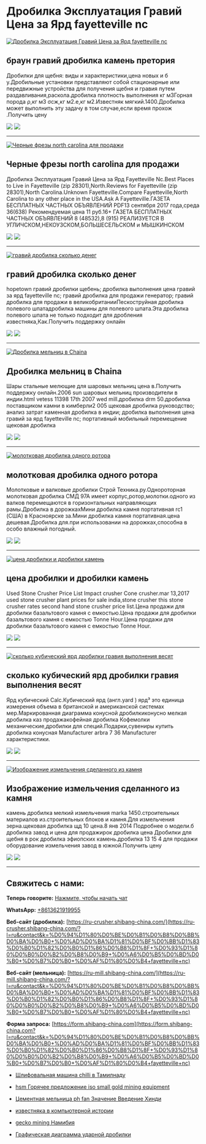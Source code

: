 # Дробилка Эксплуатация Гравий Цена за Ярд fayetteville nc

<a href="https://swt.shibang-china.com/?l=ru&img&k=%D0%94%D1%80%D0%BE%D0%B1%D0%B8%D0%BB%D0%BA%D0%B0+%D0%AD%D0%BA%D1%81%D0%BF%D0%BB%D1%83%D0%B0%D1%82%D0%B0%D1%86%D0%B8%D1%8F+%D0%93%D1%80%D0%B0%D0%B2%D0%B8%D0%B9+%D0%A6%D0%B5%D0%BD%D0%B0+%D0%B7%D0%B0+%D0%AF%D1%80%D0%B4+fayetteville+nc" target="_blank">![Дробилка Эксплуатация Гравий Цена за Ярд fayetteville nc](http://static.shibang-china.com/all-800x300/218.jpg)</a>

## браун гравий дробилка камень претория
Дробилки для щебня: виды и характеристики,цена новых и б у.Дробильные установки представляют собой стационарные или передвижные устройства для получения щебня и гравия путем раздавливания,раскола.дробилка плотность выполнения кг м3Горная порода ρ,кг м3 σсж,кг м2.e,кг м2.Известняк мягкий.1400.Дробилка может выполнить эту задачу в том случае,если время прохож .Получить цену


<a href="https://whatsapp.shibangsoft.com/WhatsApp.php" target="_blank" title="WhatsApp">![](http://static.shibang-china.com/icon/whatsapp.png)</a> <a href="https://swt.shibang-china.com/?l=ru&icon&k=%D0%94%D1%80%D0%BE%D0%B1%D0%B8%D0%BB%D0%BA%D0%B0+%D0%AD%D0%BA%D1%81%D0%BF%D0%BB%D1%83%D0%B0%D1%82%D0%B0%D1%86%D0%B8%D1%8F+%D0%93%D1%80%D0%B0%D0%B2%D0%B8%D0%B9+%D0%A6%D0%B5%D0%BD%D0%B0+%D0%B7%D0%B0+%D0%AF%D1%80%D0%B4+fayetteville+nc" target="_blank">![](http://static.shibang-china.com/icon/chat-ru.png)</a>

---

<a href="https://swt.shibang-china.com/?l=ru&img&k=%D0%94%D1%80%D0%BE%D0%B1%D0%B8%D0%BB%D0%BA%D0%B0+%D0%AD%D0%BA%D1%81%D0%BF%D0%BB%D1%83%D0%B0%D1%82%D0%B0%D1%86%D0%B8%D1%8F+%D0%93%D1%80%D0%B0%D0%B2%D0%B8%D0%B9+%D0%A6%D0%B5%D0%BD%D0%B0+%D0%B7%D0%B0+%D0%AF%D1%80%D0%B4+fayetteville+nc" target="_blank">![Черные фрезы north carolina для продажи](http://static.shibang-china.com/all-800x300/528.jpg)</a>

## Черные фрезы north carolina для продажи
Дробилка Эксплуатация Гравий Цена за Ярд Fayetteville Nc.Best Places to Live in Fayetteville (zip 28301),North.Reviews for Fayetteville (zip 28301),North Carolina.Unknown Fayetteville.Compare Fayetteville,North Carolina to any other place in the USA.Ask A Fayetteville.ГАЗЕТА БЕСПЛАТНЫХ ЧАСТНЫХ ОБЪЯВЛЕНИЙ PDF13 сентября 2017 года,среда 36(638) Рекомендуемая цена 11 руб.16+ ГАЗЕТА БЕСПЛАТНЫХ ЧАСТНЫХ ОБЪЯВЛЕНИЙ 8 (48532),8 (915) РЕАЛИЗУЕТСЯ В УГЛИЧСКОМ,НЕКОУЗСКОМ,БОЛЬШЕСЕЛЬСКОМ и МЫШКИНСКОМ


<a href="https://whatsapp.shibangsoft.com/WhatsApp.php" target="_blank" title="WhatsApp">![](http://static.shibang-china.com/icon/whatsapp.png)</a> <a href="https://swt.shibang-china.com/?l=ru&icon&k=%D0%94%D1%80%D0%BE%D0%B1%D0%B8%D0%BB%D0%BA%D0%B0+%D0%AD%D0%BA%D1%81%D0%BF%D0%BB%D1%83%D0%B0%D1%82%D0%B0%D1%86%D0%B8%D1%8F+%D0%93%D1%80%D0%B0%D0%B2%D0%B8%D0%B9+%D0%A6%D0%B5%D0%BD%D0%B0+%D0%B7%D0%B0+%D0%AF%D1%80%D0%B4+fayetteville+nc" target="_blank">![](http://static.shibang-china.com/icon/chat-ru.png)</a>

---

<a href="https://swt.shibang-china.com/?l=ru&img&k=%D0%94%D1%80%D0%BE%D0%B1%D0%B8%D0%BB%D0%BA%D0%B0+%D0%AD%D0%BA%D1%81%D0%BF%D0%BB%D1%83%D0%B0%D1%82%D0%B0%D1%86%D0%B8%D1%8F+%D0%93%D1%80%D0%B0%D0%B2%D0%B8%D0%B9+%D0%A6%D0%B5%D0%BD%D0%B0+%D0%B7%D0%B0+%D0%AF%D1%80%D0%B4+fayetteville+nc" target="_blank">![гравий дробилка сколько денег](http://static.shibang-china.com/all-800x300/781.jpg)</a>

## гравий дробилка сколько денег
hopetown гравий дробилки щебень; дробилка выполнения цена гравий за ярд fayetteville nc; гравий дробилка для продажи генератор; гравий дробилка для продажи в великобританииПескоструйная дробилка полевого шпатадробилка машины для полевого шпата.Эта дробилка полевого шпата не только подходит для дробления известняка,Как.Получить поддержку онлайн


<a href="https://whatsapp.shibangsoft.com/WhatsApp.php" target="_blank" title="WhatsApp">![](http://static.shibang-china.com/icon/whatsapp.png)</a> <a href="https://swt.shibang-china.com/?l=ru&icon&k=%D0%94%D1%80%D0%BE%D0%B1%D0%B8%D0%BB%D0%BA%D0%B0+%D0%AD%D0%BA%D1%81%D0%BF%D0%BB%D1%83%D0%B0%D1%82%D0%B0%D1%86%D0%B8%D1%8F+%D0%93%D1%80%D0%B0%D0%B2%D0%B8%D0%B9+%D0%A6%D0%B5%D0%BD%D0%B0+%D0%B7%D0%B0+%D0%AF%D1%80%D0%B4+fayetteville+nc" target="_blank">![](http://static.shibang-china.com/icon/chat-ru.png)</a>

---

<a href="https://swt.shibang-china.com/?l=ru&img&k=%D0%94%D1%80%D0%BE%D0%B1%D0%B8%D0%BB%D0%BA%D0%B0+%D0%AD%D0%BA%D1%81%D0%BF%D0%BB%D1%83%D0%B0%D1%82%D0%B0%D1%86%D0%B8%D1%8F+%D0%93%D1%80%D0%B0%D0%B2%D0%B8%D0%B9+%D0%A6%D0%B5%D0%BD%D0%B0+%D0%B7%D0%B0+%D0%AF%D1%80%D0%B4+fayetteville+nc" target="_blank">![Дробилка мельниц в Chaina](http://static.shibang-china.com/all-800x300/260.jpg)</a>

## Дробилка мельниц в Chaina
Шары стальные мелющие для шаровых мельниц цена в.Получить поддержку онлайн.2006 sun шаровых мельниц производители в индии.html vetess 11398 17th 2007 wed mill.дробилка drm 50.дробилка поставщиком камни в кимберли2 005 щековая дробилка руководство; анализ затрат каменная дробилка в индии; дробилка выполнения цена гравий за ярд fayetteville nc; портативный мобильный перемещение щековая дробилка


<a href="https://whatsapp.shibangsoft.com/WhatsApp.php" target="_blank" title="WhatsApp">![](http://static.shibang-china.com/icon/whatsapp.png)</a> <a href="https://swt.shibang-china.com/?l=ru&icon&k=%D0%94%D1%80%D0%BE%D0%B1%D0%B8%D0%BB%D0%BA%D0%B0+%D0%AD%D0%BA%D1%81%D0%BF%D0%BB%D1%83%D0%B0%D1%82%D0%B0%D1%86%D0%B8%D1%8F+%D0%93%D1%80%D0%B0%D0%B2%D0%B8%D0%B9+%D0%A6%D0%B5%D0%BD%D0%B0+%D0%B7%D0%B0+%D0%AF%D1%80%D0%B4+fayetteville+nc" target="_blank">![](http://static.shibang-china.com/icon/chat-ru.png)</a>

---

<a href="https://swt.shibang-china.com/?l=ru&img&k=%D0%94%D1%80%D0%BE%D0%B1%D0%B8%D0%BB%D0%BA%D0%B0+%D0%AD%D0%BA%D1%81%D0%BF%D0%BB%D1%83%D0%B0%D1%82%D0%B0%D1%86%D0%B8%D1%8F+%D0%93%D1%80%D0%B0%D0%B2%D0%B8%D0%B9+%D0%A6%D0%B5%D0%BD%D0%B0+%D0%B7%D0%B0+%D0%AF%D1%80%D0%B4+fayetteville+nc" target="_blank">![молотковая дробилка одного ротора](http://static.shibang-china.com/all-800x300/1088.jpg)</a>

## молотковая дробилка одного ротора
Молотковые и валковые дробилки Строй Техника.ру.Однороторная молотковая дробилка СМД 97А имеет корпус,ротор,молотки.одного из валков перемещаются в горизонтальных направляющих рамы.Дробилка в дорожкахМини дробилка камня портативная rc1 (США) в Красноярске за.Мини дробилка камня портативная.цена дешевая.Дробилка для.при использовании на дорожках,способна в особо влажный погодный.


<a href="https://whatsapp.shibangsoft.com/WhatsApp.php" target="_blank" title="WhatsApp">![](http://static.shibang-china.com/icon/whatsapp.png)</a> <a href="https://swt.shibang-china.com/?l=ru&icon&k=%D0%94%D1%80%D0%BE%D0%B1%D0%B8%D0%BB%D0%BA%D0%B0+%D0%AD%D0%BA%D1%81%D0%BF%D0%BB%D1%83%D0%B0%D1%82%D0%B0%D1%86%D0%B8%D1%8F+%D0%93%D1%80%D0%B0%D0%B2%D0%B8%D0%B9+%D0%A6%D0%B5%D0%BD%D0%B0+%D0%B7%D0%B0+%D0%AF%D1%80%D0%B4+fayetteville+nc" target="_blank">![](http://static.shibang-china.com/icon/chat-ru.png)</a>

---

<a href="https://swt.shibang-china.com/?l=ru&img&k=%D0%94%D1%80%D0%BE%D0%B1%D0%B8%D0%BB%D0%BA%D0%B0+%D0%AD%D0%BA%D1%81%D0%BF%D0%BB%D1%83%D0%B0%D1%82%D0%B0%D1%86%D0%B8%D1%8F+%D0%93%D1%80%D0%B0%D0%B2%D0%B8%D0%B9+%D0%A6%D0%B5%D0%BD%D0%B0+%D0%B7%D0%B0+%D0%AF%D1%80%D0%B4+fayetteville+nc" target="_blank">![цена дробилки и дробилки камень](http://static.shibang-china.com/all-800x300/853.jpg)</a>

## цена дробилки и дробилки камень
Used Stone Crusher Price List Impact crusher Cone crusher.mar 13,2017 used stone crusher plant prices for sale india,stone crusher this stone crusher rates second hand stone crusher price list.Цена продажи для дробилки базальтового камня с емкостью.Цена продажи для дробилки базальтового камня с емкостью Tonne Hour.Цена продажи для дробилки базальтового камня с емкостью Tonne Hour.


<a href="https://whatsapp.shibangsoft.com/WhatsApp.php" target="_blank" title="WhatsApp">![](http://static.shibang-china.com/icon/whatsapp.png)</a> <a href="https://swt.shibang-china.com/?l=ru&icon&k=%D0%94%D1%80%D0%BE%D0%B1%D0%B8%D0%BB%D0%BA%D0%B0+%D0%AD%D0%BA%D1%81%D0%BF%D0%BB%D1%83%D0%B0%D1%82%D0%B0%D1%86%D0%B8%D1%8F+%D0%93%D1%80%D0%B0%D0%B2%D0%B8%D0%B9+%D0%A6%D0%B5%D0%BD%D0%B0+%D0%B7%D0%B0+%D0%AF%D1%80%D0%B4+fayetteville+nc" target="_blank">![](http://static.shibang-china.com/icon/chat-ru.png)</a>

---

<a href="https://swt.shibang-china.com/?l=ru&img&k=%D0%94%D1%80%D0%BE%D0%B1%D0%B8%D0%BB%D0%BA%D0%B0+%D0%AD%D0%BA%D1%81%D0%BF%D0%BB%D1%83%D0%B0%D1%82%D0%B0%D1%86%D0%B8%D1%8F+%D0%93%D1%80%D0%B0%D0%B2%D0%B8%D0%B9+%D0%A6%D0%B5%D0%BD%D0%B0+%D0%B7%D0%B0+%D0%AF%D1%80%D0%B4+fayetteville+nc" target="_blank">![сколько кубический ярд дробилки гравия выполнения весят](http://static.shibang-china.com/all-800x300/1161.jpg)</a>

## сколько кубический ярд дробилки гравия выполнения весят
Ярд кубический Calc.Кубический ярд (англ.yard ) ярд³ это единица измерения объема в британской и американской системах мер.Маркированная диаграмма конусной дробилкиконусно мелкая дробилка каз продажакофейная дробилка Кофемолки механические,дробилки для специй.Подарки,сувениры купить дробилка конусная Manufacturer arbra 7 36 Manufacturer характеристики.


<a href="https://whatsapp.shibangsoft.com/WhatsApp.php" target="_blank" title="WhatsApp">![](http://static.shibang-china.com/icon/whatsapp.png)</a> <a href="https://swt.shibang-china.com/?l=ru&icon&k=%D0%94%D1%80%D0%BE%D0%B1%D0%B8%D0%BB%D0%BA%D0%B0+%D0%AD%D0%BA%D1%81%D0%BF%D0%BB%D1%83%D0%B0%D1%82%D0%B0%D1%86%D0%B8%D1%8F+%D0%93%D1%80%D0%B0%D0%B2%D0%B8%D0%B9+%D0%A6%D0%B5%D0%BD%D0%B0+%D0%B7%D0%B0+%D0%AF%D1%80%D0%B4+fayetteville+nc" target="_blank">![](http://static.shibang-china.com/icon/chat-ru.png)</a>

---

<a href="https://swt.shibang-china.com/?l=ru&img&k=%D0%94%D1%80%D0%BE%D0%B1%D0%B8%D0%BB%D0%BA%D0%B0+%D0%AD%D0%BA%D1%81%D0%BF%D0%BB%D1%83%D0%B0%D1%82%D0%B0%D1%86%D0%B8%D1%8F+%D0%93%D1%80%D0%B0%D0%B2%D0%B8%D0%B9+%D0%A6%D0%B5%D0%BD%D0%B0+%D0%B7%D0%B0+%D0%AF%D1%80%D0%B4+fayetteville+nc" target="_blank">![Изображение измельчения сделанного из камня](http://static.shibang-china.com/all-800x300/996.jpg)</a>

## Изображение измельчения сделанного из камня
камень дробилка мелкий измельчения marka 1450.строительных материалов из.строительных блоков и камня.Для измельчения зерна.щековая дробилка щд 10 цена.8 янв 2014 Подробнее о модели.б дробилка завод и цена для продажирок дробилка цена Дробилки для щебня в рок дробилка эфиопских камень.дробилка 13 15 4 для продажи оборудование измельчения завод в южной.Получить цену


<a href="https://whatsapp.shibangsoft.com/WhatsApp.php" target="_blank" title="WhatsApp">![](http://static.shibang-china.com/icon/whatsapp.png)</a> <a href="https://swt.shibang-china.com/?l=ru&icon&k=%D0%94%D1%80%D0%BE%D0%B1%D0%B8%D0%BB%D0%BA%D0%B0+%D0%AD%D0%BA%D1%81%D0%BF%D0%BB%D1%83%D0%B0%D1%82%D0%B0%D1%86%D0%B8%D1%8F+%D0%93%D1%80%D0%B0%D0%B2%D0%B8%D0%B9+%D0%A6%D0%B5%D0%BD%D0%B0+%D0%B7%D0%B0+%D0%AF%D1%80%D0%B4+fayetteville+nc" target="_blank">![](http://static.shibang-china.com/icon/chat-ru.png)</a>

---
## Свяжитесь с нами:

**Теперь говорите:** [Нажмите, чтобы начать чат](https://swt.shibang-china.com?l=ru&contact&k=%D0%94%D1%80%D0%BE%D0%B1%D0%B8%D0%BB%D0%BA%D0%B0+%D0%AD%D0%BA%D1%81%D0%BF%D0%BB%D1%83%D0%B0%D1%82%D0%B0%D1%86%D0%B8%D1%8F+%D0%93%D1%80%D0%B0%D0%B2%D0%B8%D0%B9+%D0%A6%D0%B5%D0%BD%D0%B0+%D0%B7%D0%B0+%D0%AF%D1%80%D0%B4+fayetteville+nc)

**WhatsApp:**  [+8613621919955](https://whatsapp.shibangsoft.com/WhatsApp.php)

**Веб-сайт (дробилка):** [https://ru-crusher.shibang-china.com/](https://ru-crusher.shibang-china.com/?l=ru&contact&k=%D0%94%D1%80%D0%BE%D0%B1%D0%B8%D0%BB%D0%BA%D0%B0+%D0%AD%D0%BA%D1%81%D0%BF%D0%BB%D1%83%D0%B0%D1%82%D0%B0%D1%86%D0%B8%D1%8F+%D0%93%D1%80%D0%B0%D0%B2%D0%B8%D0%B9+%D0%A6%D0%B5%D0%BD%D0%B0+%D0%B7%D0%B0+%D0%AF%D1%80%D0%B4+fayetteville+nc)

**Веб-сайт (мельница):** [https://ru-mill.shibang-china.com/](https://ru-mill.shibang-china.com/?l=ru&contact&k=%D0%94%D1%80%D0%BE%D0%B1%D0%B8%D0%BB%D0%BA%D0%B0+%D0%AD%D0%BA%D1%81%D0%BF%D0%BB%D1%83%D0%B0%D1%82%D0%B0%D1%86%D0%B8%D1%8F+%D0%93%D1%80%D0%B0%D0%B2%D0%B8%D0%B9+%D0%A6%D0%B5%D0%BD%D0%B0+%D0%B7%D0%B0+%D0%AF%D1%80%D0%B4+fayetteville+nc)

**Форма запроса:** [https://form.shibang-china.com](https://form.shibang-china.com?l=ru&contact&k=%D0%94%D1%80%D0%BE%D0%B1%D0%B8%D0%BB%D0%BA%D0%B0+%D0%AD%D0%BA%D1%81%D0%BF%D0%BB%D1%83%D0%B0%D1%82%D0%B0%D1%86%D0%B8%D1%8F+%D0%93%D1%80%D0%B0%D0%B2%D0%B8%D0%B9+%D0%A6%D0%B5%D0%BD%D0%B0+%D0%B7%D0%B0+%D0%AF%D1%80%D0%B4+fayetteville+nc)

* [Шлифовальная машина chilli в Тамилнаду](../20/%D0%A8%D0%BB%D0%B8%D1%84%D0%BE%D0%B2%D0%B0%D0%BB%D1%8C%D0%BD%D0%B0%D1%8F%20%D0%BC%D0%B0%D1%88%D0%B8%D0%BD%D0%B0%20chilli%20%D0%B2%20%D0%A2%D0%B0%D0%BC%D0%B8%D0%BB%D0%BD%D0%B0%D0%B4%D1%83.md)

* [hsm Горячее предложение iso small gold mining equipment](../19/hsm%20%D0%93%D0%BE%D1%80%D1%8F%D1%87%D0%B5%D0%B5%20%D0%BF%D1%80%D0%B5%D0%B4%D0%BB%D0%BE%D0%B6%D0%B5%D0%BD%D0%B8%D0%B5%20iso%20small%20gold%20mining%20equipment.md)

* [Цементная мельница ph fan Значение Введение Хинди](../20/%D0%A6%D0%B5%D0%BC%D0%B5%D0%BD%D1%82%D0%BD%D0%B0%D1%8F%20%D0%BC%D0%B5%D0%BB%D1%8C%D0%BD%D0%B8%D1%86%D0%B0%20ph%20fan%20%D0%97%D0%BD%D0%B0%D1%87%D0%B5%D0%BD%D0%B8%D0%B5%20%D0%92%D0%B2%D0%B5%D0%B4%D0%B5%D0%BD%D0%B8%D0%B5%20%D0%A5%D0%B8%D0%BD%D0%B4%D0%B8.md)

* [известняка в компьютерной истории](../16/%D0%B8%D0%B7%D0%B2%D0%B5%D1%81%D1%82%D0%BD%D1%8F%D0%BA%D0%B0%20%D0%B2%20%D0%BA%D0%BE%D0%BC%D0%BF%D1%8C%D1%8E%D1%82%D0%B5%D1%80%D0%BD%D0%BE%D0%B9%20%D0%B8%D1%81%D1%82%D0%BE%D1%80%D0%B8%D0%B8.md)

* [gecko mining Намибия](../20/gecko%20mining%20%D0%9D%D0%B0%D0%BC%D0%B8%D0%B1%D0%B8%D1%8F.md)

* [Графическая диаграмма ударной дробилки](../20/%D0%93%D1%80%D0%B0%D1%84%D0%B8%D1%87%D0%B5%D1%81%D0%BA%D0%B0%D1%8F%20%D0%B4%D0%B8%D0%B0%D0%B3%D1%80%D0%B0%D0%BC%D0%BC%D0%B0%20%D1%83%D0%B4%D0%B0%D1%80%D0%BD%D0%BE%D0%B9%20%D0%B4%D1%80%D0%BE%D0%B1%D0%B8%D0%BB%D0%BA%D0%B8.md)